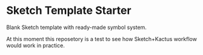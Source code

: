 # Sketch Template Starter

Blank Sketch template with ready-made symbol system.

At this moment this reposetory is a test to see how Sketch+Kactus workflow would work in practice.
